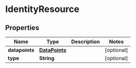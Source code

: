 # IdentityResource

## Properties
Name | Type | Description | Notes
------------ | ------------- | ------------- | -------------
**datapoints** | [**DataPoints**](DataPoints.md) |  |  [optional]
**type** | **String** |  |  [optional]
